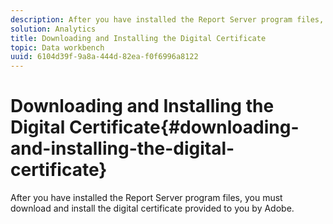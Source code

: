 ```yaml
---
description: After you have installed the Report Server program files, you must download and install the digital certificate provided to you by Adobe.
solution: Analytics
title: Downloading and Installing the Digital Certificate
topic: Data workbench
uuid: 6104d39f-9a8a-444d-82ea-f0f6996a8122
---
```


# Downloading and Installing the Digital Certificate{#downloading-and-installing-the-digital-certificate}

After you have installed the Report Server program files, you must download and install the digital certificate provided to you by Adobe.

